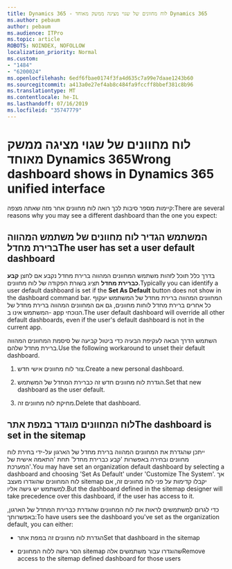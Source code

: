 ```yaml
---
title: Dynamics 365 - לוח מחוונים של שגוי מציגה ממשק מאוחד Dynamics 365
ms.author: pebaum
author: pebaum
ms.audience: ITPro
ms.topic: article
ROBOTS: NOINDEX, NOFOLLOW
localization_priority: Normal
ms.custom:
- "1484"
- "6200024"
ms.openlocfilehash: 6edf6fbae0174f3fa4d635c7a99e7daae1243b60
ms.sourcegitcommit: a413a0e27ef4ab8c484fa9fccff8bbef381c8b96
ms.translationtype: MT
ms.contentlocale: he-IL
ms.lasthandoff: 07/16/2019
ms.locfileid: "35747779"
---
```

# <a name="wrong-dashboard-shows-in-dynamics-365-unified-interface"></a><span data-ttu-id="f6b22-102">לוח מחוונים של שגוי מציגה ממשק מאוחד Dynamics 365</span><span class="sxs-lookup"><span data-stu-id="f6b22-102">Wrong dashboard shows in Dynamics 365 unified interface</span></span>

<span data-ttu-id="f6b22-103">קיימות מספר סיבות לכך רואה לוח מחוונים אחר מזה שאתה מצפה:</span><span class="sxs-lookup"><span data-stu-id="f6b22-103">There are several reasons why you may see a different dashboard than the one you expect:</span></span>

## <a name="the-user-has-set-a-user-default-dashboard"></a><span data-ttu-id="f6b22-104">המשתמש הגדיר לוח מחוונים של משתמש המהווה ברירת מחדל</span><span class="sxs-lookup"><span data-stu-id="f6b22-104">The user has set a user default dashboard</span></span> 

<span data-ttu-id="f6b22-105">בדרך כלל תוכל לזהות משתמש המחוונים המהווה ברירת מחדל נקבע אם לחצן **קבע כברירת מחדל** תציג בשורת הפקודה של לוח מחוונים.</span><span class="sxs-lookup"><span data-stu-id="f6b22-105">Typically you can identify a user default dashboard is set if the **Set As Default** button does not show in the dashboard command bar.</span></span> <span data-ttu-id="f6b22-106">המחוונים המהווה ברירת מחדל של המשתמש יעקוף כל אחרים ברירת מחדל לוחות מחוונים, גם אם המחוונים המהווה ברירת מחדל של המשתמש אינו ב- app הנוכחי.</span><span class="sxs-lookup"><span data-stu-id="f6b22-106">The user default dashboard will override all other default dashboards, even if the user's default dashboard is not in the current app.</span></span>

<span data-ttu-id="f6b22-107">השתמש הדרך הבאה לעקיפת הבעיה כדי ביטול קביעה של סיסמת המחוונים המהווה ברירת מחדל שלהם.</span><span class="sxs-lookup"><span data-stu-id="f6b22-107">Use the following workaround to unset their default dashboard.</span></span>

1. <span data-ttu-id="f6b22-108">צור לוח מחוונים אישי חדש.</span><span class="sxs-lookup"><span data-stu-id="f6b22-108">Create a new personal dashboard.</span></span>

2. <span data-ttu-id="f6b22-109">הגדרת לוח מחוונים חדש זה כברירת המחדל של המשתמש.</span><span class="sxs-lookup"><span data-stu-id="f6b22-109">Set that new dashboard as the user default.</span></span>

3. <span data-ttu-id="f6b22-110">מחיקת לוח מחוונים זה.</span><span class="sxs-lookup"><span data-stu-id="f6b22-110">Delete that dashboard.</span></span>

## <a name="the-dashboard-is-set-in-the-sitemap"></a><span data-ttu-id="f6b22-111">לוח המחוונים מוגדר במפת אתר</span><span class="sxs-lookup"><span data-stu-id="f6b22-111">The dashboard is set in the sitemap</span></span>

<span data-ttu-id="f6b22-112">ייתכן שהגדרת את המחוונים המהווה ברירת מחדל של הארגון על-ידי בחירת לוח מחוונים ובחירה באפשרות 'קבע כברירת מחדל' תחת 'התאמה אישית של המערכת'.</span><span class="sxs-lookup"><span data-stu-id="f6b22-112">You may have set an organization default dashboard by selecting a dashboard and choosing 'Set As Default' under 'Customize The System'.</span></span> <span data-ttu-id="f6b22-113">אך לוח המחוונים שהוגדרו מעצב sitemap יקבלו קדימות על פני לוח מחוונים זה, אם למשתמש יש גישה אליו.</span><span class="sxs-lookup"><span data-stu-id="f6b22-113">But the dashboard defined in the sitemap designer will take precedence over this dashboard, if the user has access to it.</span></span>

<span data-ttu-id="f6b22-114">כדי לגרום למשתמשים לראות את לוח המחוונים שהגדרת כברירת המחדל של הארגון, באפשרותך:</span><span class="sxs-lookup"><span data-stu-id="f6b22-114">To have users see the dashboard you've set as the organization default, you can either:</span></span>

* <span data-ttu-id="f6b22-115">הגדרת לוח מחוונים זה במפת אתר</span><span class="sxs-lookup"><span data-stu-id="f6b22-115">Set that dashboard in the sitemap</span></span>

* <span data-ttu-id="f6b22-116">הסר גישה ללוח המחוונים sitemap שהוגדרו עבור משתמשים אלה</span><span class="sxs-lookup"><span data-stu-id="f6b22-116">Remove access to the sitemap defined dashboard for those users</span></span>
